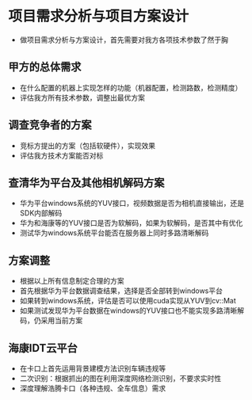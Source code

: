 # 项目需求分析与项目方案设计

* 做项目需求分析与方案设计，首先需要对我方各项技术参数了然于胸

## 甲方的总体需求

* 在什么配置的机器上实现怎样的功能（机器配置，检测路数，检测精度）
* 评估我方所有技术参数，调整出最优方案

## 调查竞争者的方案

* 竞标方提出的方案（包括软硬件），实现效果
* 评估我方技术方案能否对标

## 查清华为平台及其他相机解码方案

* 华为平台windows系统的YUV接口，视频数据是否为相机直接输出，还是SDK内部解码
* 华为和海康等的YUV接口是否为软解码，如果为软解码，是否其中有优化
* 测试华为windows系统平台能否在服务器上同时多路清晰解码

## 方案调整

* 根据以上所有信息制定合理的方案
* 首先根据华为平台数据调查结果，选择是否全部转到windows平台
* 如果转到windows系统，评估是否可以使用cuda实现从YUV到cv::Mat
* 如果测试发现华为平台数据在windows的YUV接口也不能实现多路清晰解码，仍采用当前方案

## 海康IDT云平台

* 在卡口上首先运用背景建模方法识别车辆违规等
* 二次识别：根据抓出的图在利用深度网络检测识别，不要求实时性
* 深度理解浩腾卡口（各种违规、全车信息）需求